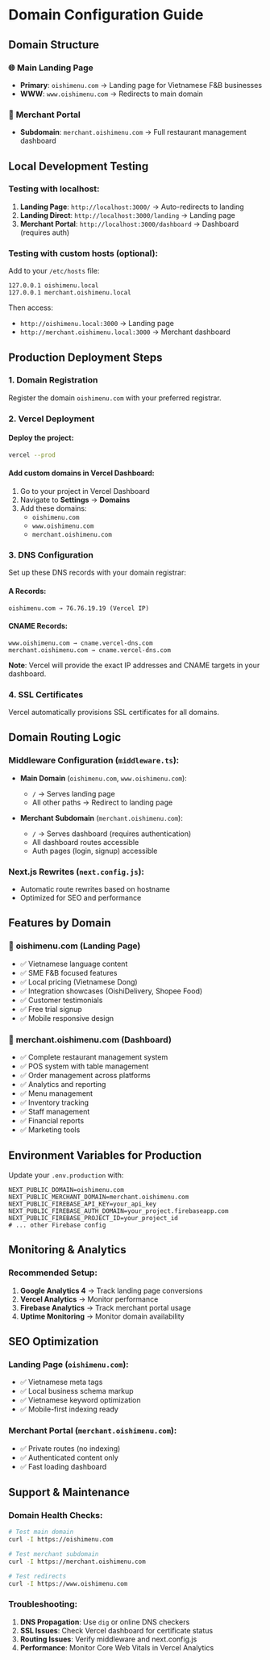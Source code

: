 # Domain Configuration Guide

## Domain Structure

### 🌐 **Main Landing Page**
- **Primary**: `oishimenu.com` → Landing page for Vietnamese F&B businesses
- **WWW**: `www.oishimenu.com` → Redirects to main domain

### 🏢 **Merchant Portal**
- **Subdomain**: `merchant.oishimenu.com` → Full restaurant management dashboard

## Local Development Testing

### Testing with localhost:

1. **Landing Page**: `http://localhost:3000/` → Auto-redirects to landing
2. **Landing Direct**: `http://localhost:3000/landing` → Landing page
3. **Merchant Portal**: `http://localhost:3000/dashboard` → Dashboard (requires auth)

### Testing with custom hosts (optional):

Add to your `/etc/hosts` file:
```
127.0.0.1 oishimenu.local
127.0.0.1 merchant.oishimenu.local
```

Then access:
- `http://oishimenu.local:3000` → Landing page
- `http://merchant.oishimenu.local:3000` → Merchant dashboard

## Production Deployment Steps

### 1. **Domain Registration**
Register the domain `oishimenu.com` with your preferred registrar.

### 2. **Vercel Deployment**

#### Deploy the project:
```bash
vercel --prod
```

#### Add custom domains in Vercel Dashboard:
1. Go to your project in Vercel Dashboard
2. Navigate to **Settings** → **Domains**
3. Add these domains:
   - `oishimenu.com`
   - `www.oishimenu.com`
   - `merchant.oishimenu.com`

### 3. **DNS Configuration**

Set up these DNS records with your domain registrar:

#### A Records:
```
oishimenu.com → 76.76.19.19 (Vercel IP)
```

#### CNAME Records:
```
www.oishimenu.com → cname.vercel-dns.com
merchant.oishimenu.com → cname.vercel-dns.com
```

**Note**: Vercel will provide the exact IP addresses and CNAME targets in your dashboard.

### 4. **SSL Certificates**
Vercel automatically provisions SSL certificates for all domains.

## Domain Routing Logic

### Middleware Configuration (`middleware.ts`):
- **Main Domain** (`oishimenu.com`, `www.oishimenu.com`):
  - `/` → Serves landing page
  - All other paths → Redirect to landing page

- **Merchant Subdomain** (`merchant.oishimenu.com`):
  - `/` → Serves dashboard (requires authentication)
  - All dashboard routes accessible
  - Auth pages (login, signup) accessible

### Next.js Rewrites (`next.config.js`):
- Automatic route rewrites based on hostname
- Optimized for SEO and performance

## Features by Domain

### 📱 **oishimenu.com** (Landing Page)
- ✅ Vietnamese language content
- ✅ SME F&B focused features
- ✅ Local pricing (Vietnamese Dong)
- ✅ Integration showcases (OishiDelivery, Shopee Food)
- ✅ Customer testimonials
- ✅ Free trial signup
- ✅ Mobile responsive design

### 🏪 **merchant.oishimenu.com** (Dashboard)
- ✅ Complete restaurant management system
- ✅ POS system with table management
- ✅ Order management across platforms
- ✅ Analytics and reporting
- ✅ Menu management
- ✅ Inventory tracking
- ✅ Staff management
- ✅ Financial reports
- ✅ Marketing tools

## Environment Variables for Production

Update your `.env.production` with:

```env
NEXT_PUBLIC_DOMAIN=oishimenu.com
NEXT_PUBLIC_MERCHANT_DOMAIN=merchant.oishimenu.com
NEXT_PUBLIC_FIREBASE_API_KEY=your_api_key
NEXT_PUBLIC_FIREBASE_AUTH_DOMAIN=your_project.firebaseapp.com
NEXT_PUBLIC_FIREBASE_PROJECT_ID=your_project_id
# ... other Firebase config
```

## Monitoring & Analytics

### Recommended Setup:
1. **Google Analytics 4** → Track landing page conversions
2. **Vercel Analytics** → Monitor performance
3. **Firebase Analytics** → Track merchant portal usage
4. **Uptime Monitoring** → Monitor domain availability

## SEO Optimization

### Landing Page (`oishimenu.com`):
- ✅ Vietnamese meta tags
- ✅ Local business schema markup
- ✅ Vietnamese keyword optimization
- ✅ Mobile-first indexing ready

### Merchant Portal (`merchant.oishimenu.com`):
- ✅ Private routes (no indexing)
- ✅ Authenticated content only
- ✅ Fast loading dashboard

## Support & Maintenance

### Domain Health Checks:
```bash
# Test main domain
curl -I https://oishimenu.com

# Test merchant subdomain
curl -I https://merchant.oishimenu.com

# Test redirects
curl -I https://www.oishimenu.com
```

### Troubleshooting:
1. **DNS Propagation**: Use `dig` or online DNS checkers
2. **SSL Issues**: Check Vercel dashboard for certificate status
3. **Routing Issues**: Verify middleware and next.config.js
4. **Performance**: Monitor Core Web Vitals in Vercel Analytics